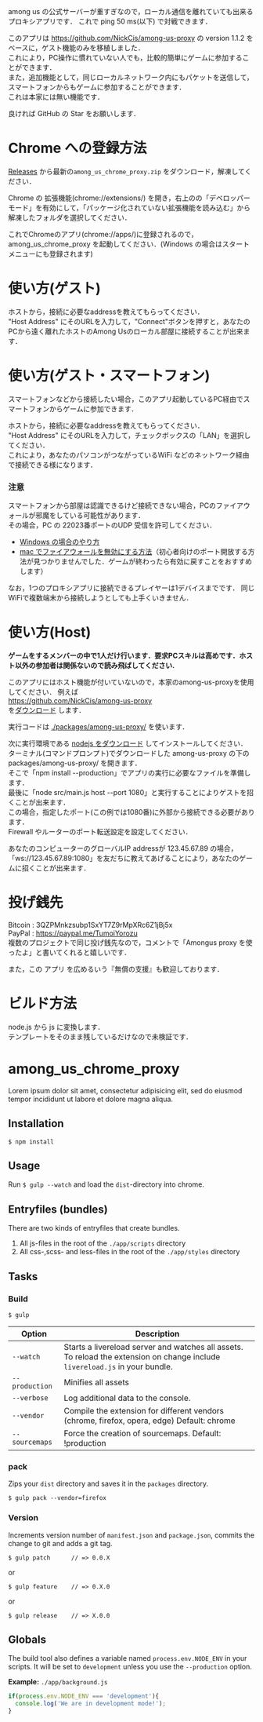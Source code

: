 among us の公式サーバーが重すぎなので，ローカル通信を離れていても出来るプロキシアプリです．
これで ping 50 ms(以下) で対戦できます．

このアプリは https://github.com/NickCis/among-us-proxy の version 1.1.2 をベースに，ゲスト機能のみを移植しました．  
これにより，PC操作に慣れていない人でも，比較的簡単にゲームに参加することができます．  
また，追加機能として，同じローカルネットワーク内にもパケットを送信して，スマートフォンからもゲームに参加することができます．  
これは本家には無い機能です．  

良ければ GitHub の Star をお願いします．

# Chrome への登録方法
[Releases](https://github.com/TumoiYorozu/among_us_chrome_proxy/releases) から最新の`among_us_chrome_proxy.zip` をダウンロード，解凍してください．

Chrome の 拡張機能(chrome://extensions/) を開き，右上のの「デベロッパー モード」を有効にして，「パッケージ化されていない拡張機能を読み込む」から解凍したフォルダを選択してください．

これでChromeのアプリ(chrome://apps/)に登録されるので，among_us_chrome_proxy を起動してください．(Windows の場合はスタートメニューにも登録されます)

# 使い方(ゲスト)
ホストから，接続に必要なaddressを教えてもらってください．  
"Host Address" にそのURLを入力して，"Connect"ボタンを押すと，あなたのPCから遠く離れたホストのAmong Usのローカル部屋に接続することが出来ます．  

# 使い方(ゲスト・スマートフォン)
スマートフォンなどから接続したい場合，このアプリ起動しているPC経由でスマートフォンからゲームに参加できます．  

ホストから，接続に必要なaddressを教えてもらってください．  
"Host Address" にそのURLを入力して，チェックボックスの「LAN」を選択してください．  
これにより，あなたのパソコンがつながっているWiFi などのネットワーク経由で接続できる様になります．  

### 注意
スマートフォンから部屋は認識できるけど接続できない場合，PCのファイアウォールが邪魔をしている可能性があります．  
その場合，PC の 22023番ポートのUDP 受信を許可してください．  
- [Windows の場合のやり方](https://www.fmworld.net/cs/azbyclub/qanavi/jsp/qacontents.jsp?PID=7510-8352)
- [mac でファイアウォールを無効にする方法](https://aprico-media.com/posts/3083)（初心者向けのポート開放する方法が見つかりませんでした．ゲームが終わったら有効に戻すことをおすすめします）

なお，1つのプロキシアプリに接続できるプレイヤーは1デバイスまでです． 同じWiFiで複数端末から接続しようとしても上手くいきません．  




# 使い方(Host)
**ゲームをするメンバーの中で1人だけ行います．要求PCスキルは高めです．ホスト以外の参加者は関係ないので読み飛ばしてください.**  

このアプリにはホスト機能が付いていないので，本家のamong-us-proxyを使用してください． 
例えば  
https://github.com/NickCis/among-us-proxy  
を[ダウンロード](https://github.com/NickCis/among-us-proxy/archive/master.zip) します．  

実行コードは [./packages/among-us-proxy/](https://github.com/NickCis/among-us-proxy/tree/master/packages/among-us-proxy) を使います．

次に実行環境である [nodejs をダウンロード](https://nodejs.org/ja/download/) してインストールしてください．  
ターミナル(コマンドプロンプト)でダウンロードした among-us-proxy の下の packages/among-us-proxy/ を開きます．  
そこで「npm install --production」でアプリの実行に必要なファイルを準備します．  
最後に「node src/main.js host --port 1080」と実行することによりゲストを招くことが出来ます．  
この場合，指定したポート(この例では1080番)に外部から接続できる必要があります．  
Firewall やルーターのポート転送設定を設定してください．  

あなたのコンピューターのグローバルIP addressが 123.45.67.89 の場合，  
「ws://123.45.67.89:1080」を友だちに教えてあげることにより，あなたのゲームに招くことが出来ます．


# 投げ銭先
Bitcoin : 3QZPMnkzsubp1SxYT7Z9rMpXRc6Z1jBj5x  
PayPal : https://paypal.me/TumoiYorozu   
複数のプロジェクトで同じ投げ銭先なので，コメントで「Amongus proxy を使ったよ」と書いてくれると嬉しいです．

また，この アプリ を広めるいう『無償の支援』も歓迎しております．

# ビルド方法
node.js から js に変換します．  
テンプレートをそのまま残しているだけなので未検証です．  

# among_us_chrome_proxy

Lorem ipsum dolor sit amet, consectetur adipisicing elit, sed do eiusmod tempor incididunt ut labore et dolore magna aliqua.

## Installation

	$ npm install

## Usage

Run `$ gulp --watch` and load the `dist`-directory into chrome.

## Entryfiles (bundles)

There are two kinds of entryfiles that create bundles.

1. All js-files in the root of the `./app/scripts` directory
2. All css-,scss- and less-files in the root of the `./app/styles` directory

## Tasks

### Build

    $ gulp


| Option         | Description                                                                                                                                           |
|----------------|-------------------------------------------------------------------------------------------------------------------------------------------------------|
| `--watch`      | Starts a livereload server and watches all assets. <br>To reload the extension on change include `livereload.js` in your bundle.                      |
| `--production` | Minifies all assets                                                                                                                                   |
| `--verbose`    | Log additional data to the console.                                                                                                                   |
| `--vendor`     | Compile the extension for different vendors (chrome, firefox, opera, edge)  Default: chrome                                                                 |
| `--sourcemaps` | Force the creation of sourcemaps. Default: !production                                                                                                |


### pack

Zips your `dist` directory and saves it in the `packages` directory.

    $ gulp pack --vendor=firefox

### Version

Increments version number of `manifest.json` and `package.json`,
commits the change to git and adds a git tag.


    $ gulp patch      // => 0.0.X

or

    $ gulp feature    // => 0.X.0

or

    $ gulp release    // => X.0.0


## Globals

The build tool also defines a variable named `process.env.NODE_ENV` in your scripts. It will be set to `development` unless you use the `--production` option.


**Example:** `./app/background.js`

```javascript
if(process.env.NODE_ENV === 'development'){
  console.log('We are in development mode!');
}
```






